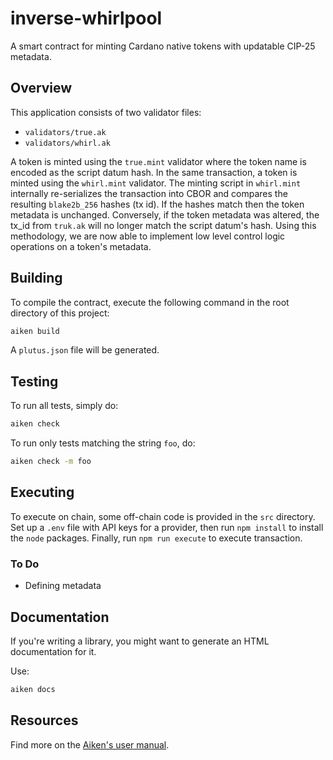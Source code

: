 # inverse-whirlpool

A smart contract for minting Cardano native tokens with updatable CIP-25 metadata.

## Overview

This application consists of two validator files:

- `validators/true.ak`
- `validators/whirl.ak`

A token is minted using the `true.mint` validator where the token name is encoded as the script datum hash. In the same transaction, a token is minted using the `whirl.mint` validator. The minting script in `whirl.mint` internally re-serializes the transaction into CBOR and compares the resulting `blake2b_256` hashes (tx id). If the hashes match then the token metadata is unchanged. Conversely, if the token metadata was altered, the tx_id from `truk.ak` will no longer match the script datum's hash. Using this methodology, we are now able to implement low level control logic operations on a token's metadata.

## Building

To compile the contract, execute the following command in the root directory of this project:

```sh
aiken build
```

A `plutus.json` file will be generated.

## Testing

To run all tests, simply do:

```sh
aiken check
```

To run only tests matching the string `foo`, do:

```sh
aiken check -m foo
```

## Executing

To execute on chain, some off-chain code is provided in the `src` directory. Set up a `.env` file with API keys for a provider, then run `npm install` to install the `node` packages. Finally, run `npm run execute` to execute transaction.

### To Do

- Defining metadata

## Documentation

If you're writing a library, you might want to generate an HTML documentation for it.

Use:

```sh
aiken docs
```

## Resources

Find more on the [Aiken's user manual](https://aiken-lang.org).
